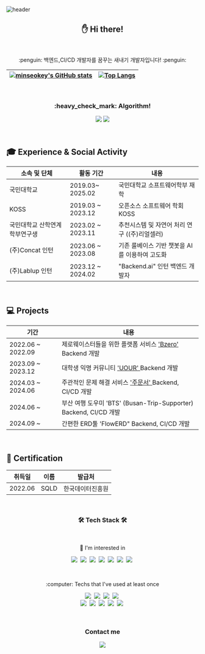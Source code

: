 ![header](https://capsule-render.vercel.app/api?type=waving&color=auto&height=200&section=header&text=minseokey's%20GitHub&fontSize=40&fontAlign=70&fontAlignY=50)

<h2 align="center"> ✋  Hi there!</h2>
<br>

<p align ="center"> :penguin: 백엔드,CI/CD 개발자를 꿈꾸는 새내기 개발자입니다! :penguin:<p>
  

[![minseokey's GitHub stats](https://github-readme-stats-sigma-five.vercel.app/api?username=minseokey&hide_border=true&theme=graywhite)](https://github.com/minseokey/github-readme-stats) | [![Top Langs](https://github-readme-stats-sigma-five.vercel.app/api/top-langs/?username=minseokey&layout=compact&hide_border=true&theme=graywhite)](https://github.com/minseokey) |
| ------------- | ------------- |

<br>


<h3 align="center">:heavy_check_mark: Algorithm!</h3>
<p align="center">
  <img src="http://mazassumnida.wtf/api/v2/generate_badge?boj=lms990427&cache=c">
  <img src="http://mazandi.herokuapp.com/api?handle=lms990427&theme=warm"/>
</p>

<br>
  
  ## 🎓 Experience & Social Activity
  
  |소속 및 단체|활동 기간|내용|
  |---|---|---|
  |국민대학교| 2019.03~ 2025.02  | 국민대학교 소프트웨어학부 재학 |
  |KOSS|2019.03 ~ 2023.12| 오픈소스 소프트웨어 학회 KOSS |
  |국민대학교 산학연계 학부연구생|2023.02 ~ 2023.11| 추천시스템 및 자연어 처리 연구 ((주)리얼셀러)|
  |(주)Concat 인턴|2023.06 ~ 2023.08| 기존 룰베이스 기반 챗봇을 AI 를 이용하여 고도화 |
  |(주)Lablup 인턴|2023.12 ~ 2024.02| "Backend.ai" 인턴 백엔드 개발자 |
  

<br>
  
  ## 💻 Projects
  
  | 기간 | 내용 |
  | --- | --- |
  | 2022.06 ~ 2022.09 | 제로웨이스터들을 위한 플랫폼 서비스 <a href="https://github.com/minseokey/Bzero"> 'Bzero' </a> Backend 개발 |
  | 2023.09 ~ 2023.12 | 대학생 익명 커뮤니티 <a href="https://github.com/minseokey/Backend"> 'UOUR' </a> Backend 개발 |
  | 2024.03 ~ 2024.06 | 주관적인 문제 해결 서비스 <a href="https://github.com/minseokey/JUMUNSEO"> '주문서' </a> Backend, CI/CD 개발|
  | 2024.06 ~         | 부산 여행 도우미 'BTS' (Busan-Trip-Supporter) Backend, CI/CD 개발|
  | 2024.09 ~         | 간편한 ERD툴 'FlowERD" Backend, CI/CD 개발|

<br>

  ## 🪪 Certification
  
  | 취득일 | 이름 | 발급처|
  | --- | --- | --- |
  | 2022.06| SQLD| 한국데이터진흥원|
  
<br>

<h3 align="center">🛠 Tech Stack 🛠</h3>

<br>
<p align="center"> 📖  I'm interested in </p>
<p align="center">
  <img src="https://img.shields.io/badge/Mysql-E6B91E?style=flat-square&logo=MySql&logoColor=white"/></a>&nbsp 
  <img src="https://img.shields.io/badge/Redis-DC382D?style=flat-square&logo=Redis&logoColor=white"/></a>&nbsp
  <img src="https://img.shields.io/badge/Java-007396?style=flat-square&logo=Java&logoColor=white"/></a>&nbsp
  <img src="https://img.shields.io/badge/Spring-6DB33F?style=flat-square&logo=Spring&logoColor=white"/></a>&nbsp
  <img src="https://img.shields.io/badge/Spring Boot-6DB33F?style=flat-square&logo=Spring Boot&logoColor=white"/></a>&nbsp
  <img src="https://img.shields.io/badge/Docker-A8B9CC?style=flat-square&logo=Docker&logoColor=white"/></a>&nbsp 
  <img src="https://img.shields.io/badge/aws-333664?style=flat-square&logo=amazon-aws&logoColor=white"/></a>&nbsp 
</p>

<br>
<p align="center"> :computer: Techs that I've used at least once </p>

<p align="center">
  <img src="https://img.shields.io/badge/Python-3766AB?style=flat-square&logo=Python&logoColor=white"/></a>&nbsp 
  <img src="https://img.shields.io/badge/Django-092E20?style=flat-square&logo=Django&logoColor=white"/></a>&nbsp 
  <img src="https://img.shields.io/badge/Javascript-ffb13b?style=flat-square&logo=javascript&logoColor=white"/></a>&nbsp
  <img src="https://img.shields.io/badge/Android Studio-3DDC84?style=flat-square&logo=Android Studio&logoColor=white"/></a>&nbsp
  <br>
  <img src="https://img.shields.io/badge/C++-00599C?style=flat-square&logo=C%2B%2B&logoColor=white"/></a>&nbsp 
  <img src="https://img.shields.io/badge/C-A8B9CC?style=flat-square&logo=C&logoColor=white"/></a>&nbsp
  <img src="https://img.shields.io/badge/HTML5-E34F26?style=flat-square&logo=HTML5&logoColor=white"/></a>&nbsp 
  <img src="https://img.shields.io/badge/css-1572B6?style=flat-square&logo=css3&logoColor=white"/></a>&nbsp
  <img src="https://img.shields.io/badge/PyTorch-EE4C2C?style=flat-square&logo=PyTorch&logoColor=white"/></a>&nbsp  
</p>


<br>
 
 
<h3 align="center">Contact me</h3>

<p align="center">
  <a href="mailto:lms990427@kookmin.ac.kr"><img src="https://img.shields.io/badge/Gmail-EA4335?style=flat-square&logo=Gmail&logoColor=white&link=lms990427@kookmin.ac.kr"/></a>
</p>

